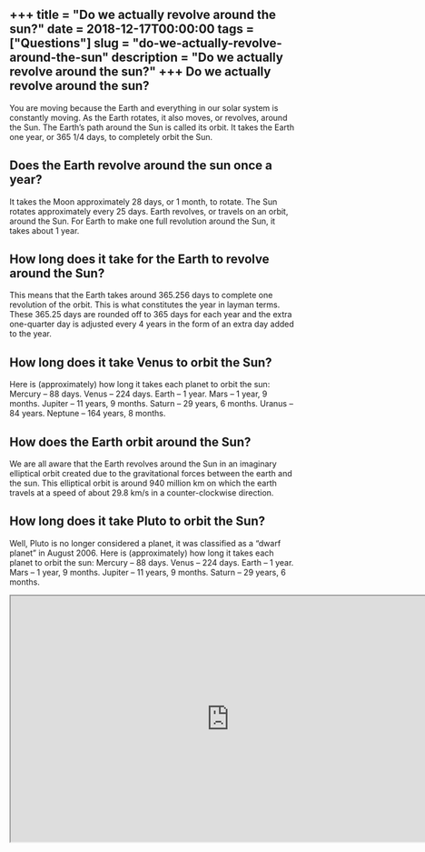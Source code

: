 +++
title = "Do we actually revolve around the sun?"
date = 2018-12-17T00:00:00
tags = ["Questions"]
slug = "do-we-actually-revolve-around-the-sun"
description = "Do we actually revolve around the sun?"
+++
Do we actually revolve around the sun?
--------------------------------------

You are moving because the Earth and everything in our solar system is constantly moving. As the Earth rotates, it also moves, or revolves, around the Sun. The Earth’s path around the Sun is called its orbit. It takes the Earth one year, or 365 1/4 days, to completely orbit the Sun.

Does the Earth revolve around the sun once a year?
--------------------------------------------------

It takes the Moon approximately 28 days, or 1 month, to rotate. The Sun rotates approximately every 25 days. Earth revolves, or travels on an orbit, around the Sun. For Earth to make one full revolution around the Sun, it takes about 1 year.

How long does it take for the Earth to revolve around the Sun?
--------------------------------------------------------------

This means that the Earth takes around 365.256 days to complete one revolution of the orbit. This is what constitutes the year in layman terms. These 365.25 days are rounded off to 365 days for each year and the extra one-quarter day is adjusted every 4 years in the form of an extra day added to the year.

How long does it take Venus to orbit the Sun?
---------------------------------------------

Here is (approximately) how long it takes each planet to orbit the sun: Mercury – 88 days. Venus – 224 days. Earth – 1 year. Mars – 1 year, 9 months. Jupiter – 11 years, 9 months. Saturn – 29 years, 6 months. Uranus – 84 years. Neptune – 164 years, 8 months.

How does the Earth orbit around the Sun?
----------------------------------------

We are all aware that the Earth revolves around the Sun in an imaginary elliptical orbit created due to the gravitational forces between the earth and the sun. This elliptical orbit is around 940 million km on which the earth travels at a speed of about 29.8 km/s in a counter-clockwise direction.

How long does it take Pluto to orbit the Sun?
---------------------------------------------

Well, Pluto is no longer considered a planet, it was classified as a “dwarf planet” in August 2006. Here is (approximately) how long it takes each planet to orbit the sun: Mercury – 88 days. Venus – 224 days. Earth – 1 year. Mars – 1 year, 9 months. Jupiter – 11 years, 9 months. Saturn – 29 years, 6 months.

<iframe allow="accelerometer; autoplay; clipboard-write; encrypted-media; gyroscope; picture-in-picture" allowfullscreen="" class="__youtube_prefs__  epyt-is-override  no-lazyload" data-no-lazy="1" data-origheight="433" data-origwidth="770" data-skipgform_ajax_framebjll="" height="433" id="_ytid_57098" loading="lazy" src="https://www.youtube.com/embed/ASQkz4XaphU?enablejsapi=1&autoplay=0&cc_load_policy=0&cc_lang_pref=&iv_load_policy=1&loop=0&modestbranding=0&rel=1&fs=1&playsinline=0&autohide=2&theme=dark&color=red&controls=1&" title="YouTube player" width="770"></iframe>